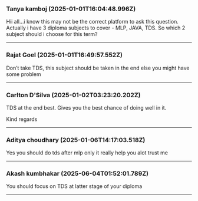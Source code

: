 ### Tanya kamboj (2025-01-01T16:04:48.996Z)

Hii all…i know this may not be the correct platform to ask this question.  
Actually i have 3 diploma subjects to cover - MLP, JAVA, TDS. So which 2
subject should i choose for this term?


---
### Rajat Goel (2025-01-01T16:49:57.552Z)

Don’t take TDS, this subject should be taken in the end else you might have
some problem


---
### Carlton D'Silva (2025-01-02T03:23:20.202Z)

TDS at the end best. Gives you the best chance of doing well in it.

Kind regards


---
### Aditya choudhary (2025-01-06T14:17:03.518Z)

Yes you should do tds after mlp only it really help you alot trust me


---
### Akash kumbhakar  (2025-06-04T01:52:01.789Z)

You should focus on TDS at latter stage of your diploma


---

